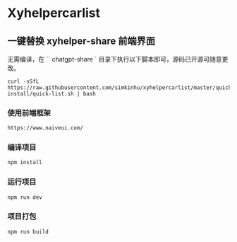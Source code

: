 # Xyhelpercarlist



## 一键替换 xyhelper-share 前端界面
无需编译，在 `` chatgpt-share ` 目录下执行以下脚本即可，源码已开源可随意更改。

```shell
curl -sSfL https://raw.githubusercontent.com/simkinhu/xyhelpercarlist/master/quick-install/quick-list.sh | bash
```


### 使用前端框架
```html
https://www.naiveui.com/
```
### 编译项目
```sh
npm install
```

### 运行项目

```sh
npm run dev
```

### 项目打包

```sh
npm run build
```
